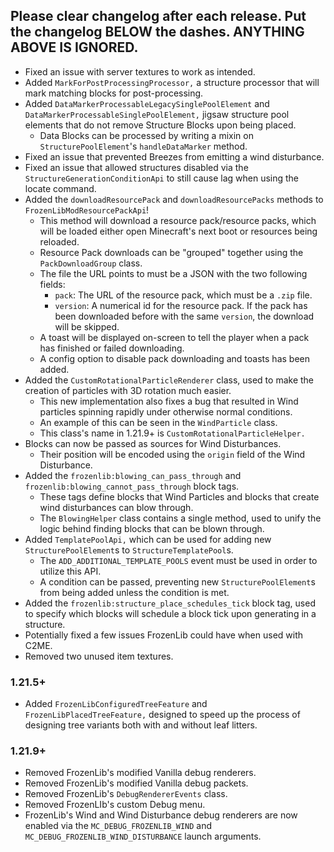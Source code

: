 Please clear changelog after each release.
Put the changelog BELOW the dashes. ANYTHING ABOVE IS IGNORED.
-----------------
- Fixed an issue with server textures to work as intended.
- Added `MarkForPostProcessingProcessor,` a structure processor that will mark matching blocks for post-processing.
- Added `DataMarkerProcessableLegacySinglePoolElement` and `DataMarkerProcessableSinglePoolElement,` jigsaw structure pool elements that do not remove Structure Blocks upon being placed.
  - Data Blocks can be processed by writing a mixin on `StructurePoolElement`'s `handleDataMarker` method.
- Fixed an issue that prevented Breezes from emitting a wind disturbance.
- Fixed an issue that allowed structures disabled via the `StructureGenerationConditionApi` to still cause lag when using the locate command.
- Added the `downloadResourcePack` and `downloadResourcePacks` methods to `FrozenLibModResourcePackApi`!
  - This method will download a resource pack/resource packs, which will be loaded either open Minecraft's next boot or resources being reloaded.
  - Resource Pack downloads can be "grouped" together using the `PackDownloadGroup` class.
  - The file the URL points to must be a JSON with the two following fields:
    - `pack`: The URL of the resource pack, which must be a `.zip` file.
    - `version`: A numerical id for the resource pack. If the pack has been downloaded before with the same `version`, the download will be skipped.
  - A toast will be displayed on-screen to tell the player when a pack has finished or failed downloading.
  - A config option to disable pack downloading and toasts has been added.
- Added the `CustomRotationalParticleRenderer` class, used to make the creation of particles with 3D rotation much easier.
  - This new implementation also fixes a bug that resulted in Wind particles spinning rapidly under otherwise normal conditions.
  - An example of this can be seen in the `WindParticle` class.
  - This class's name in 1.21.9+ is `CustomRotationalParticleHelper.`
- Blocks can now be passed as sources for Wind Disturbances.
  - Their position will be encoded using the `origin` field of the Wind Disturbance.
- Added the `frozenlib:blowing_can_pass_through` and `frozenlib:blowing_cannot_pass_through` block tags.
  - These tags define blocks that Wind Particles and blocks that create wind disturbances can blow through.
  - The `BlowingHelper` class contains a single method, used to unify the logic behind finding blocks that can be blown through.
- Added `TemplatePoolApi,` which can be used for adding new `StructurePoolElement`s to `StructureTemplatePool`s.
  - The `ADD_ADDITIONAL_TEMPLATE_POOLS` event must be used in order to utilize this API.
  - A condition can be passed, preventing new `StructurePoolElement`s from being added unless the condition is met.
- Added the `frozenlib:structure_place_schedules_tick` block tag, used to specify which blocks will schedule a block tick upon generating in a structure.
- Potentially fixed a few issues FrozenLib could have when used with C2ME.
- Removed two unused item textures.

### 1.21.5+
- Added `FrozenLibConfiguredTreeFeature` and `FrozenLibPlacedTreeFeature,` designed to speed up the process of designing tree variants both with and without leaf litters.

### 1.21.9+
- Removed FrozenLib's modified Vanilla debug renderers.
- Removed FrozenLib's modified Vanilla debug packets.
- Removed FrozenLib's `DebugRendererEvents` class.
- Removed FrozenLIb's custom Debug menu.
- FrozenLib's Wind and Wind Disturbance debug renderers are now enabled via the `MC_DEBUG_FROZENLIB_WIND` and `MC_DEBUG_FROZENLIB_WIND_DISTURBANCE` launch arguments.
